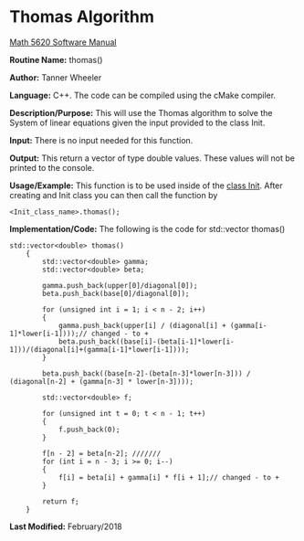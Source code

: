 # Thomas Algorithm

[Math 5620 Software Manual](https://tannerwheeler.github.io/math5620/main)

**Routine Name:** thomas()

**Author:** Tanner Wheeler

**Language:** C++. The code can be compiled using the cMake compiler.

**Description/Purpose:** This will use the Thomas algorithm to solve the System of linear equations given the input provided to the class Init.

**Input:** There is no input needed for this function.

**Output:** This return a vector of type double values.  These values will not be printed to the console.

**Usage/Example:**
This function is to be used inside of the [class Init](https://tannerwheeler.github.io/math5620/init).  After creating and Init class you can then call the function by
```
<Init_class_name>.thomas();
```

**Implementation/Code:** The following is the code for std::vector<double> thomas()
```
std::vector<double> thomas()
	{
		std::vector<double> gamma;
		std::vector<double> beta;

		gamma.push_back(upper[0]/diagonal[0]);
		beta.push_back(base[0]/diagonal[0]);

		for (unsigned int i = 1; i < n - 2; i++)
		{
			gamma.push_back(upper[i] / (diagonal[i] + (gamma[i-1]*lower[i-1])));// changed - to +
			beta.push_back((base[i]-(beta[i-1]*lower[i-1]))/(diagonal[i]+(gamma[i-1]*lower[i-1])));
		}

		beta.push_back((base[n-2]-(beta[n-3]*lower[n-3])) / (diagonal[n-2] + (gamma[n-3] * lower[n-3])));

		std::vector<double> f;

		for (unsigned int t = 0; t < n - 1; t++)
		{
			f.push_back(0);
		}

		f[n - 2] = beta[n-2]; ///////
		for (int i = n - 3; i >= 0; i--)
		{
			f[i] = beta[i] + gamma[i] * f[i + 1];// changed - to +
		}

		return f;
	}
```
**Last Modified:** February/2018
